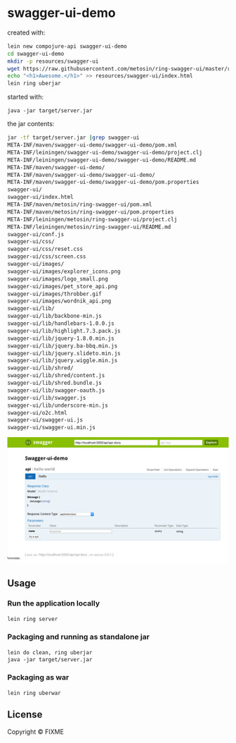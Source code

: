 # swagger-ui-demo

created with:

```bash
lein new compojure-api swagger-ui-demo
cd swagger-ui-demo
mkdir -p resources/swagger-ui
wget https://raw.githubusercontent.com/metosin/ring-swagger-ui/master/resources/swagger-ui/index.html -O resources/swagger-ui/index.html
echo "<h1>Awesome.</h1>" >> resources/swagger-ui/index.html
lein ring uberjar
```

started with:
```
java -jar target/server.jar
```

the jar contents:
```bash
jar -tf target/server.jar |grep swagger-ui
META-INF/maven/swagger-ui-demo/swagger-ui-demo/pom.xml
META-INF/leiningen/swagger-ui-demo/swagger-ui-demo/project.clj
META-INF/leiningen/swagger-ui-demo/swagger-ui-demo/README.md
META-INF/maven/swagger-ui-demo/
META-INF/maven/swagger-ui-demo/swagger-ui-demo/
META-INF/maven/swagger-ui-demo/swagger-ui-demo/pom.properties
swagger-ui/
swagger-ui/index.html
META-INF/maven/metosin/ring-swagger-ui/pom.xml
META-INF/maven/metosin/ring-swagger-ui/pom.properties
META-INF/leiningen/metosin/ring-swagger-ui/project.clj
META-INF/leiningen/metosin/ring-swagger-ui/README.md
swagger-ui/conf.js
swagger-ui/css/
swagger-ui/css/reset.css
swagger-ui/css/screen.css
swagger-ui/images/
swagger-ui/images/explorer_icons.png
swagger-ui/images/logo_small.png
swagger-ui/images/pet_store_api.png
swagger-ui/images/throbber.gif
swagger-ui/images/wordnik_api.png
swagger-ui/lib/
swagger-ui/lib/backbone-min.js
swagger-ui/lib/handlebars-1.0.0.js
swagger-ui/lib/highlight.7.3.pack.js
swagger-ui/lib/jquery-1.8.0.min.js
swagger-ui/lib/jquery.ba-bbq.min.js
swagger-ui/lib/jquery.slideto.min.js
swagger-ui/lib/jquery.wiggle.min.js
swagger-ui/lib/shred/
swagger-ui/lib/shred/content.js
swagger-ui/lib/shred.bundle.js
swagger-ui/lib/swagger-oauth.js
swagger-ui/lib/swagger.js
swagger-ui/lib/underscore-min.js
swagger-ui/o2c.html
swagger-ui/swagger-ui.js
swagger-ui/swagger-ui.min.js
```

![](https://raw.githubusercontent.com/ikitommi/ring-swagger-ui-demo/master/pics/ui.png)

## Usage

### Run the application locally

`lein ring server`

### Packaging and running as standalone jar

```
lein do clean, ring uberjar
java -jar target/server.jar
```

### Packaging as war

`lein ring uberwar`

## License

Copyright ©  FIXME
